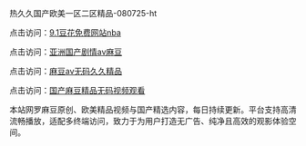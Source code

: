 热久久国产欧美一区二区精品-080725-ht

点击访问：<a href="https://heiliaowzu4ur.pages.dev">9.1豆花免费网站nba</a>

点击访问：<a href="https://heiliaozj3tjd.pages.dev">亚洲国产剧情av麻豆</a>

点击访问：<a href="https://heiliaoe8ajia.pages.dev">麻豆av无码久久精品</a>

点击访问：<a href="https://heiliaoxqkkct.pages.dev">国产麻豆精品无码视频观看</a>

本站网罗麻豆原创、欧美精品视频与国产精选内容，每日持续更新。平台支持高清流畅播放，适配多终端访问，致力于为用户打造无广告、纯净且高效的观影体验空间。

<span style="display:none;">[Canonical link](https://github.com/linh20250708/linh11 ）</span>
